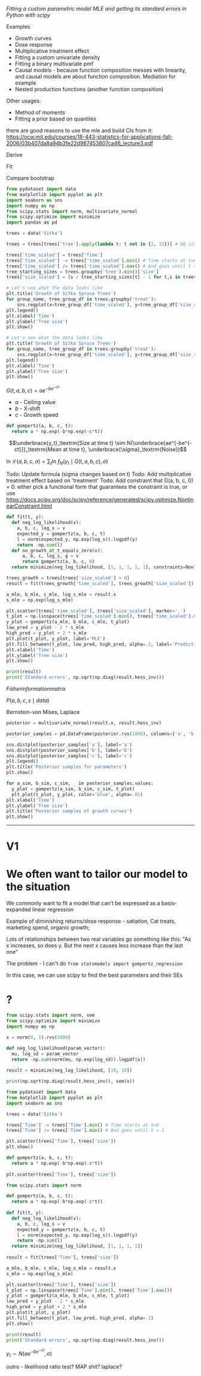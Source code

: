 _Fitting a custom parametric model MLE and getting its standard errors in Python with scipy_

Examples
* Growth curves
* Dose response
* Multiplicative treatment effect
* Fitting a custom univariate density
* Fitting a binary multivariate pmf
* Causal models - because function composition messes with linearity, and causal models are about function composition. Mediation for example
* Nested production functions (another function composition)

Other usages:
* Method of moments
* Fitting a prior based on quantiles

there are good reasons to use the mle and build CIs from it: https://ocw.mit.edu/courses/18-443-statistics-for-applications-fall-2006/03b407da8a94b3fe22d987453807ca46_lecture3.pdf

Derive

Fit

Compare bootstrap

```python
from pydataset import data
from matplotlib import pyplot as plt
import seaborn as sns
import numpy as np
from scipy.stats import norm, multivariate_normal
from scipy.optimize import minimize
import pandas as pd

trees = data('Sitka')

trees = trees[trees['tree'].apply(lambda t: t not in {2, 15})] # DQ issues

trees['time_scaled'] = trees['Time']
trees['time_scaled'] -= trees['time_scaled'].min() # Time starts at t=0
trees['time_scaled'] /= trees['time_scaled'].max() # And goes until t = 1
tree_starting_sizes = trees.groupby('tree').min()['size']
trees['size_scaled'] = [s / tree_starting_sizes[t] - 1 for t,s in trees[['tree', 'size']].values]

# Let's see what the data looks like
plt.title('Growth of Sitka Spruce Trees')
for group_name, tree_group_df in trees.groupby('treat'):
    sns.regplot(x=tree_group_df['time_scaled'], y=tree_group_df['size_scaled'], fit_reg=False, x_jitter=.03, label=group_name)
plt.legend()
plt.xlabel('Time')
plt.ylabel('Tree size')
plt.show()

# Let's see what the data looks like
plt.title('Growth of Sitka Spruce Trees')
for group_name, tree_group_df in trees.groupby('treat'):
    sns.regplot(x=tree_group_df['time_scaled'], y=tree_group_df['size_scaled'], x_estimator=np.mean, fit_reg=False, label=group_name)
plt.legend()
plt.xlabel('Time')
plt.ylabel('Tree size')
plt.show()
```

$G(t, a, b, c) = ae^{-be^{-ct}}$

- $a$ - Ceiling value
- $b$ - X-shift
- $c$ - Growth speed

```python
def gompertz(a, b, c, t):
  return a * np.exp(-b*np.exp(-c*t))
```

$$\underbrace{y_t}_\textrm{Size at time t} \sim N(\underbrace{ae^{-be^{-ct}}}_\textrm{Mean at time t}, \underbrace{\sigma}_\textrm{Noise})$$

$\text{ln } \mathcal{L}(a, b, c, \sigma) = \sum_t \text{ln } f_{N}(y_t \mid G(t, a, b, c), \sigma)$

Todo: Update formula (sigma changes based on t)
Todo: Add multiplicative treatment effect based on 'treatment'
Todo: Add constraint that G(a, b, c, 0) = 0. either pick a functional form that guarantees the constraint is true, or use https://docs.scipy.org/doc/scipy/reference/generated/scipy.optimize.NonlinearConstraint.html

```python
def fit(t, y):
  def neg_log_likelihood(v):
    a, b, c, log_s = v
    expected_y = gompertz(a, b, c, t)
    l = norm(expected_y, np.exp(log_s)).logpdf(y)
    return -np.sum(l)
  def no_growth_at_t_equals_zero(v):
      a, b, c, log_s, g = v
      return gompertz(a, b, c, 0)
  return minimize(neg_log_likelihood, [1, 1, 1, 1, 1], constraints=NonlinearConstraint(no_growth_at_t_equals_zero, 0, 0))

trees_growth = trees[trees['size_scaled'] > 0]
result = fit(trees_growth['time_scaled'], trees_growth['size_scaled'])

a_mle, b_mle, c_mle, log_s_mle = result.x
s_mle = np.exp(log_s_mle)

plt.scatter(trees['time_scaled'], trees['size_scaled'], marker='.')
t_plot = np.linspace(trees['time_scaled'].min(), trees['time_scaled'].max())
y_plot = gompertz(a_mle, b_mle, c_mle, t_plot)
low_pred = y_plot - 2 * s_mle
high_pred = y_plot + 2 * s_mle
plt.plot(t_plot, y_plot, label='MLE')
plt.fill_between(t_plot, low_pred, high_pred, alpha=.2, label='Prediction interval')
plt.xlabel('Time')
plt.ylabel('Tree size')
plt.show()
```

```python
print(result)
print('Standard errors', np.sqrt(np.diag(result.hess_inv)))
```

$Fisher information matrix$

$P(a, b, c, s \mid data)$

Bernstein-von Mises, Laplace

```python
posterior = multivariate_normal(result.x, result.hess_inv)

posterior_samples = pd.DataFrame(posterior.rvs(1000), columns=['a', 'b', 'c', 'log_sigma'])

sns.distplot(posterior_samples['a'], label='a')
sns.distplot(posterior_samples['b'], label='b')
sns.distplot(posterior_samples['c'], label='c')
plt.legend()
plt.title('Posterior samples for parameters')
plt.show()
```

```python
for a_sim, b_sim, c_sim, _ in posterior_samples.values:
  y_plot = gompertz(a_sim, b_sim, c_sim, t_plot)
  plt.plot(t_plot, y_plot, color='blue', alpha=.01)
plt.xlabel('Time')
plt.ylabel('Tree size')
plt.title('Posterior samples of growth curves')
plt.show()
```

----------------------
# V1

# We often want to tailor our model to the situation

We commonly want to fit a model that can't be expressed as a basis-expanded linear regression

Example of diminishing returns/dose response - satiation, Cat treats, marketing spend, organic growth;

Lots of relationships between two real variables go something like this: "As x increases, so does y. But the next x causes less increase than the last one"

The problem - I can't do `from statsmodels import gompertz_regression`

In this case, we can use scipy to find the best parameters and their SEs

# ?

```python
from scipy.stats import norm, sem
from scipy.optimize import minimize
import numpy as np

x = norm(0, 1).rvs(1000)

def neg_log_likelihood(param_vector):
  mu, log_sd = param_vector
  return -np.sum(norm(mu, np.exp(log_sd)).logpdf(x))
  
result = minimize(neg_log_likelihood, [10, 10])

print(np.sqrt(np.diag(result.hess_inv)), sem(x))
```

```python
from pydataset import data
from matplotlib import pyplot as plt
import seaborn as sns

trees = data('Sitka')

trees['Time'] -= trees['Time'].min() # Time starts at t=0
trees['Time'] /= trees['Time'].max() # And goes until t = 1

plt.scatter(trees['Time'], trees['size'])
plt.show()

def gompertz(a, b, c, t):
  return a * np.exp(-b*np.exp(-c*t))
  
plt.scatter(trees['Time'], trees['size'])

from scipy.stats import norm

def gompertz(a, b, c, t):
  return a * np.exp(-b*np.exp(-c*t))
  
def fit(t, y):
  def neg_log_likelihood(v):
    a, b, c, log_s = v
    expected_y = gompertz(a, b, c, t)
    l = norm(expected_y, np.exp(log_s)).logpdf(y)
    return -np.sum(l)
  return minimize(neg_log_likelihood, [1, 1, 1, 1])
  
result = fit(trees['Time'], trees['size'])

a_mle, b_mle, c_mle, log_s_mle = result.x
s_mle = np.exp(log_s_mle)

plt.scatter(trees['Time'], trees['size'])
t_plot = np.linspace(trees['Time'].min(), trees['Time'].max())
y_plot = gompertz(a_mle, b_mle, c_mle, t_plot)
low_pred = y_plot - 2 * s_mle
high_pred = y_plot + 2 * s_mle
plt.plot(t_plot, y_plot)
plt.fill_between(t_plot, low_pred, high_pred, alpha=.1)
plt.show()

print(result)
print('Standard errors', np.sqrt(np.diag(result.hess_inv)))
```

$y_t \sim N(ae^{-be^{-ct}}, \sigma)$

outro - likelihood ratio test? MAP shit? laplace?